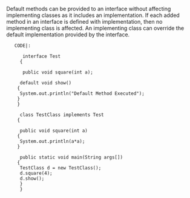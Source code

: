 Default methods can be provided to an interface without affecting implementing classes as it includes an implementation.
 If each added method in an interface is defined with implementation, then no implementing class is affected.
 An implementing class can override the default implementation provided by the interface.
                          
       CODE|:    
      
          interface Test
         { 
     
          public void square(int a); 
  
         default void show() 
        { 
         System.out.println("Default Method Executed"); 
        } 
        } 
  
         class TestClass implements Test
        { 
     
         public void square(int a) 
        { 
         System.out.println(a*a); 
        } 
  
         public static void main(String args[]) 
        { 
         TestClass d = new TestClass(); 
         d.square(4); 
         d.show(); 
         } 
         } 
